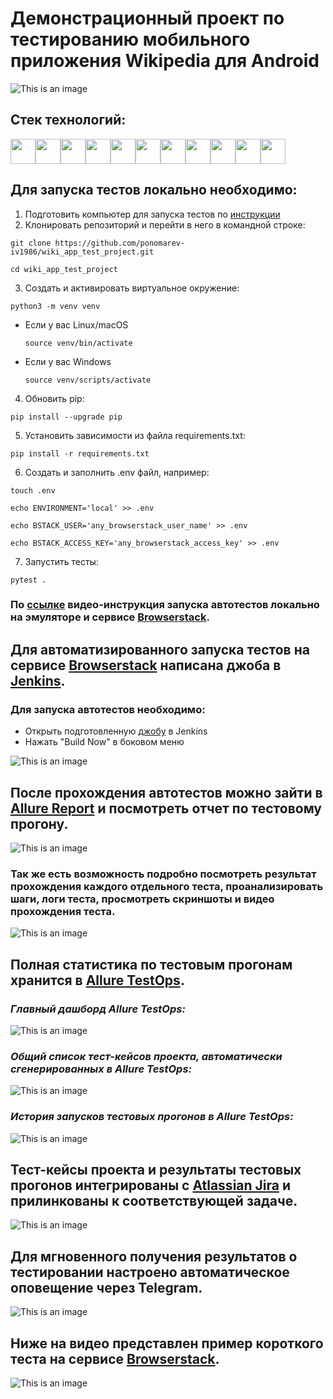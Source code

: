 # Демонстрационный проект по тестированию мобильного приложения Wikipedia для Android

![This is an image](design/images/welcome_screen.png)

## Стек технологий:
<img src="design/icons/python_logo_and_wordmark.svg" height="40" width="40" /><img src="design/icons/selenium.png" height="40" width="40" /><img src="design/icons/selene.png" height="40" width="40" /><img src="design/icons/appium.svg" height="40" width="40" /><img src="design/icons/browserstack.svg" height="40" width="40" /><img src="design/icons/pytest_logo.svg" height="40" width="40" /><img src="design/icons/allure_Report.svg" height="40" width="40" /><img src="design/icons/allure_EE.svg" height="40" width="40" /><img src="design/icons/jenkins.svg" height="40" width="40" /><img src="design/icons/jira.svg" height="40" width="40" /><img src="design/icons/telegram.svg" height="40" width="40" />

## Для запуска тестов локально необходимо:
1. Подготовить компьютер для запуска тестов по <a target="_blank" href="https://autotest.how/appium-setup-for-local-android-tutorial">инструкции</a>
2. Клонировать репозиторий и перейти в него в командной строке:
```
git clone https://github.com/ponomarev-iv1986/wiki_app_test_project.git
```
```
cd wiki_app_test_project
```
3. Создать и активировать виртуальное окружение:
```
python3 -m venv venv
```
- Если у вас Linux/macOS
  ```
  source venv/bin/activate
  ```
- Если у вас Windows
  ```
  source venv/scripts/activate
  ```
4. Обновить pip:
```
pip install --upgrade pip
```
5. Установить зависимости из файла requirements.txt:
```
pip install -r requirements.txt
```
6. Создать и заполнить .env файл, например:
```
touch .env
```
```
echo ENVIRONMENT='local' >> .env
```
```
echo BSTACK_USER='any_browserstack_user_name' >> .env
```
```
echo BSTACK_ACCESS_KEY='any_browserstack_access_key' >> .env
```
7. Запустить тесты:
```
pytest .
```

### По <a target="_blank" href="https://www.loom.com/share/28da1570b9154388bb3b53519dcf094a?sid=15b6ab02-95a7-437c-91e7-afcf7e1c6900">ссылке</a> видео-инструкция запуска автотестов локально на эмуляторе и сервисе <a target="_blank" href="https://www.browserstack.com">Browserstack</a>.

## Для автоматизированного запуска тестов на сервисе <a target="_blank" href="https://www.browserstack.com">Browserstack</a> написана джоба в <a target="_blank" href="https://jenkins.autotests.cloud/job/Ponomarev-IV-Wiki_App_Test/">Jenkins</a>.

### Для запуска автотестов необходимо:
- Открыть подготовленную <a target="_blank" href="https://jenkins.autotests.cloud/job/Ponomarev-IV-Wiki_App_Test/">джобу</a> в Jenkins
- Нажать "Build Now" в боковом меню

![This is an image](design/images/start_jenkins_job.png)

## После прохождения автотестов можно зайти в <a target="_blank" href="https://jenkins.autotests.cloud/job/Ponomarev-IV-Wiki_App_Test/8/allure/#">Allure Report</a> и посмотреть отчет по тестовому прогону.

![This is an image](design/images/allure_report_1.png)

### Так же есть возможность подробно посмотреть результат прохождения каждого отдельного теста, проанализировать шаги, логи теста, просмотреть скриншоты и видео прохождения теста.

![This is an image](design/images/allure_report_2.png)

## Полная статистика по тестовым прогонам хранится в <a target="_blank" href="https://allure.autotests.cloud/project/3761/dashboards">Allure TestOps</a>.

### *Главный дашборд Allure TestOps:*

![This is an image](design/images/allure_testops_1.png)

### *Общий список тест-кейсов проекта, автоматически сгенерированных в Allure TestOps:*

![This is an image](design/images/allure_testops_2.png)

### *История запусков тестовых прогонов в Allure TestOps:*

![This is an image](design/images/allure_testops_3.png)

## Тест-кейсы проекта и результаты тестовых прогонов интегрированы с <a target="_blank" href="https://jira.autotests.cloud/browse/HOMEWORK-937">Atlassian Jira</a> и прилинкованы к соответствующей задаче.

![This is an image](design/images/jira.png)

## Для мгновенного получения результатов о тестировании настроено автоматическое оповещение через Telegram.

![This is an image](design/images/telegram.png)

## Ниже на видео представлен пример короткого теста на сервисе <a target="_blank" href="https://www.browserstack.com">Browserstack</a>.

![This is an image](design/gif/test_video_example.gif)